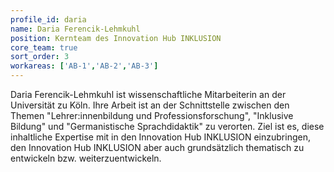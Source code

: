 ```yaml
---
profile_id: daria
name: Daria Ferencik-Lehmkuhl
position: Kernteam des Innovation Hub INKLUSION
core_team: true
sort_order: 3
workareas: ['AB-1','AB-2','AB-3']
---
```

Daria Ferencik-Lehmkuhl ist wissenschaftliche Mitarbeiterin an der Universität zu Köln. Ihre Arbeit ist an der Schnittstelle zwischen den Themen "Lehrer:innenbildung und Professionsforschung",  "Inklusive Bildung" und "Germanistische Sprachdidaktik" zu verorten. Ziel ist es, diese inhaltliche Expertise mit in den Innovation Hub INKLUSION einzubringen, den Innovation Hub INKLUSION aber auch grundsätzlich thematisch zu entwickeln bzw. weiterzuentwickeln.